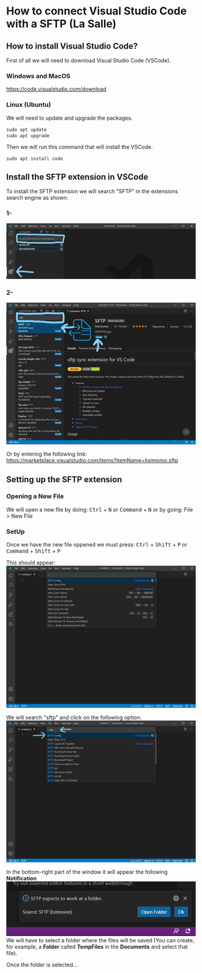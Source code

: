 # How to connect Visual Studio Code with a SFTP (La Salle)



## How to install Visual Studio Code?
First of all we will need to download Visual Studio Code (VSCode).
### Windows and MacOS
<https://code.visualstudio.com/download>

### Linux (Ubuntu)
We will need to update and upgrade the packages.
```
sudo apt update
sudo apt upgrade
```
Then we will run this command that will install the VSCode.
```
sudo apt install code
```

## Install the SFTP extension in VSCode
To install the SFTP extension we will search "SFTP" in the extensions search engine as shown:
### 1-
![](1st_Step.jpg)

### 2- 
![](2nd_Step.jpg) 

Or by entering the following link:
<https://marketplace.visualstudio.com/items?itemName=liximomo.sftp>

## Setting up the SFTP extension

### Opening a New File
We will open a new file by doing:
<kbd>Ctrl</kbd> + <kbd>N</kbd>
or
<kbd>Command</kbd> + <kbd>N</kbd>
or by going:
File > New File

### SetUp
Once we have the new file oppened we must press:
<kbd>Ctrl</kbd> + <kbd>Shift</kbd> + <kbd>P</kbd>
or
<kbd>Command</kbd> + <kbd>Shift</kbd> + <kbd>P</kbd>

This should appear:
![](3rd_Step.png) 

We will search "sftp" and click on the following option:
![](4th_Step.png) 

In the bottom-right part of the window it will appear the following **Notification**
![](5th_Step.png) 
We will have to select a folder where the files will be saved (You can create, for example, a **Folder** called **TempFiles** in the **Documents**  and select that file).

Once the folder is selected...






